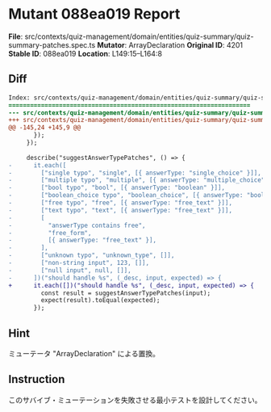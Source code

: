 # Mutant 088ea019 Report

**File**: src/contexts/quiz-management/domain/entities/quiz-summary/quiz-summary-patches.spec.ts
**Mutator**: ArrayDeclaration
**Original ID**: 4201
**Stable ID**: 088ea019
**Location**: L149:15–L164:8

## Diff

```diff
Index: src/contexts/quiz-management/domain/entities/quiz-summary/quiz-summary-patches.spec.ts
===================================================================
--- src/contexts/quiz-management/domain/entities/quiz-summary/quiz-summary-patches.spec.ts	original
+++ src/contexts/quiz-management/domain/entities/quiz-summary/quiz-summary-patches.spec.ts	mutated #4201
@@ -145,24 +145,9 @@
       });
     });
 
     describe("suggestAnswerTypePatches", () => {
-      it.each([
-        ["single typo", "single", [{ answerType: "single_choice" }]],
-        ["multiple typo", "multiple", [{ answerType: "multiple_choice" }]],
-        ["bool typo", "bool", [{ answerType: "boolean" }]],
-        ["boolean_choice typo", "boolean_choice", [{ answerType: "boolean" }]],
-        ["free typo", "free", [{ answerType: "free_text" }]],
-        ["text typo", "text", [{ answerType: "free_text" }]],
-        [
-          "answerType contains free",
-          "free_form",
-          [{ answerType: "free_text" }],
-        ],
-        ["unknown typo", "unknown_type", []],
-        ["non-string input", 123, []],
-        ["null input", null, []],
-      ])("should handle %s", (_desc, input, expected) => {
+      it.each([])("should handle %s", (_desc, input, expected) => {
         const result = suggestAnswerTypePatches(input);
         expect(result).toEqual(expected);
       });
```

## Hint

ミューテータ "ArrayDeclaration" による置換。

## Instruction

このサバイブ・ミューテーションを失敗させる最小テストを設計してください。
